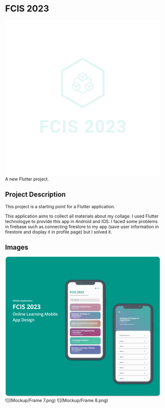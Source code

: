 # FCIS 2023
![](assets/logo_transparent.png)
A new Flutter project.

## Project Description

This project is a starting point for a Flutter application.

This application aims to collect all materials about my collage. I used Flutter technologye to provide this app in Android and IOS. I faced some problems in firebase such as connecting firestore to my app (save user information in firestore and display it in profile page) but I solved it.

## Images
![](Mockup/Group%2038.png)
![](Mockup/Frame 7.png)
![](Mockup/Frame 8.png)
